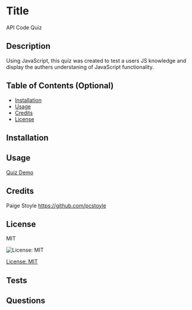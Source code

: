 # Title

API Code Quiz

## Description

Using JavaScript, this quiz was created to test a users JS knowledge and display the authers understaning of JavaScript functionality. 

## Table of Contents (Optional)

- [Installation](#installation)
- [Usage](#usage)
- [Credits](#credits)
- [License](#license)

## Installation



## Usage

[Quiz Demo](<assets/Demo.mp4>)

## Credits

Paige Stoyle 
https://github.com/pcstoyle

## License 
MIT

![License: MIT](https://img.shields.io/badge/license-mit-green.svg)

[License: MIT](https://www.mit.edu/~amini/LICENSE.md)

## Tests



## Questions